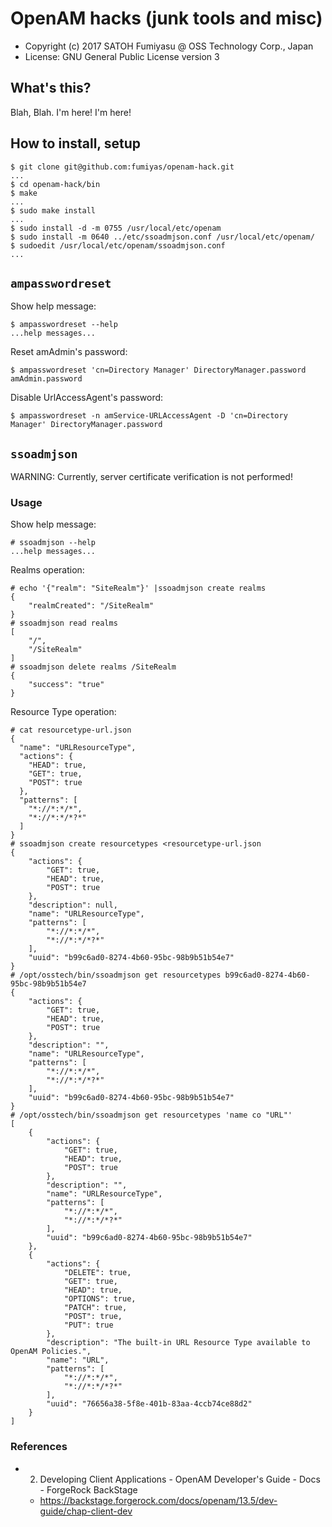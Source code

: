 OpenAM hacks (junk tools and misc)
======================================================================

* Copyright (c) 2017 SATOH Fumiyasu @ OSS Technology Corp., Japan
* License: GNU General Public License version 3

What's this?
---------------------------------------------------------------------

Blah, Blah.
I'm here! I'm here!

How to install, setup
---------------------------------------------------------------------

```console
$ git clone git@github.com:fumiyas/openam-hack.git
...
$ cd openam-hack/bin
$ make
...
$ sudo make install
...
$ sudo install -d -m 0755 /usr/local/etc/openam
$ sudo install -m 0640 ../etc/ssoadmjson.conf /usr/local/etc/openam/
$ sudoedit /usr/local/etc/openam/ssoadmjson.conf
...
```

`ampasswordreset`
---------------------------------------------------------------------

Show help message:

```console
$ ampasswordreset --help
...help messages...
```

Reset amAdmin's password:

```console
$ ampasswordreset 'cn=Directory Manager' DirectoryManager.password amAdmin.password
```

Disable UrlAccessAgent's password:

```console
$ ampasswordreset -n amService-URLAccessAgent -D 'cn=Directory Manager' DirectoryManager.password
```

`ssoadmjson`
---------------------------------------------------------------------

WARNING: Currently, server certificate verification is not performed!


### Usage

Show help message:

```console
# ssoadmjson --help
...help messages...
```

Realms operation:

```console
# echo '{"realm": "SiteRealm"}' |ssoadmjson create realms
{
    "realmCreated": "/SiteRealm"
}
# ssoadmjson read realms
[
    "/",
    "/SiteRealm"
]
# ssoadmjson delete realms /SiteRealm
{
    "success": "true"
}
```

Resource Type operation:

```console
# cat resourcetype-url.json
{
  "name": "URLResourceType",
  "actions": {
    "HEAD": true,
    "GET": true,
    "POST": true
  },
  "patterns": [
    "*://*:*/*",
    "*://*:*/*?*"
  ]
}
# ssoadmjson create resourcetypes <resourcetype-url.json
{
    "actions": {
        "GET": true,
        "HEAD": true,
        "POST": true
    },
    "description": null,
    "name": "URLResourceType",
    "patterns": [
        "*://*:*/*",
        "*://*:*/*?*"
    ],
    "uuid": "b99c6ad0-8274-4b60-95bc-98b9b51b54e7"
}
# /opt/osstech/bin/ssoadmjson get resourcetypes b99c6ad0-8274-4b60-95bc-98b9b51b54e7
{
    "actions": {
        "GET": true,
        "HEAD": true,
        "POST": true
    },
    "description": "",
    "name": "URLResourceType",
    "patterns": [
        "*://*:*/*",
        "*://*:*/*?*"
    ],
    "uuid": "b99c6ad0-8274-4b60-95bc-98b9b51b54e7"
}
# /opt/osstech/bin/ssoadmjson get resourcetypes 'name co "URL"'
[
    {
        "actions": {
            "GET": true,
            "HEAD": true,
            "POST": true
        },
        "description": "",
        "name": "URLResourceType",
        "patterns": [
            "*://*:*/*",
            "*://*:*/*?*"
        ],
        "uuid": "b99c6ad0-8274-4b60-95bc-98b9b51b54e7"
    },
    {
        "actions": {
            "DELETE": true,
            "GET": true,
            "HEAD": true,
            "OPTIONS": true,
            "PATCH": true,
            "POST": true,
            "PUT": true
        },
        "description": "The built-in URL Resource Type available to OpenAM Policies.",
        "name": "URL",
        "patterns": [
            "*://*:*/*",
            "*://*:*/*?*"
        ],
        "uuid": "76656a38-5f8e-401b-83aa-4ccb74ce88d2"
    }
]
```

### References

* 2. Developing Client Applications - OpenAM Developer's Guide - Docs - ForgeRock BackStage
  * https://backstage.forgerock.com/docs/openam/13.5/dev-guide/chap-client-dev
